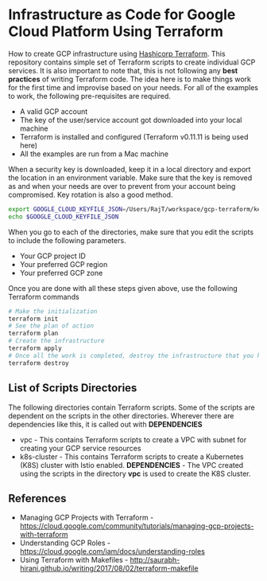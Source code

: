 # Infrastructure as Code for Google Cloud Platform Using Terraform
How to create GCP infrastructure using [Hashicorp Terraform](https://www.terraform.io/). This repository contains simple set of Terraform scripts to create individual GCP services. It is also important to note that, this is not following any **best practices** of writing Terraform code. The idea here is to make things work for the first time and improvise based on your needs. For all of the examples to work, the following pre-requisites are required.
* A valid GCP account
* The key of the user/service account got downloaded into your local machine
* Terraform is installed and configured (Terraform v0.11.11 is being used here)
* All the examples are run from a Mac machine

When a security key is downloaded, keep it in a local directory and export the location in an environment variable. Make sure that the key is removed as and when your needs are over to prevent from your account being compromised. Key rotation is also a good method.
```bash
export GOOGLE_CLOUD_KEYFILE_JSON=‎⁨‎⁨‎⁨‎⁨/Users/RajT/workspace/gcp-terraform/keys/infra.json
echo $GOOGLE_CLOUD_KEYFILE_JSON
```
When you go to each of the directories, make sure that you edit the scripts to include the following parameters.
* Your GCP project ID
* Your preferred GCP region
* Your preferred GCP zone

Once you are done with all these steps given above, use the following Terraform commands
```bash
# Make the initialization
terraform init
# See the plan of action
terraform plan
# Create the infrastructure
terraform apply
# Once all the work is completed, destroy the infrastructure that you have created
terraform destroy
```

## List of Scripts Directories
The following directories contain Terraform scripts. Some of the scripts are dependent on the scripts in the other directories. Wherever there are dependencies like this, it is called out with **DEPENDENCIES**
* vpc - This contains Terraform scripts to create a VPC with subnet for creating your GCP service resources
* k8s-cluster - This contains Terraform scripts to create a Kubernetes (K8S) cluster with Istio enabled. **DEPENDENCIES** - The VPC created using the scripts in the directory **vpc** is used to create the K8S cluster.

## References
* Managing GCP Projects with Terraform - https://cloud.google.com/community/tutorials/managing-gcp-projects-with-terraform
* Understanding GCP Roles - https://cloud.google.com/iam/docs/understanding-roles
* Using Terraform with Makefiles - http://saurabh-hirani.github.io/writing/2017/08/02/terraform-makefile
